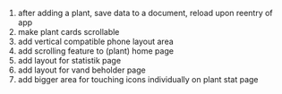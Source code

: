 1. after adding a plant, save data to a document, reload upon reentry of app
2. make plant cards scrollable
3. add vertical compatible phone layout area
4. add scrolling feature to (plant) home page
5. add layout for statistik page
6. add layout for vand beholder page
7. add bigger area for touching icons individually on plant stat page